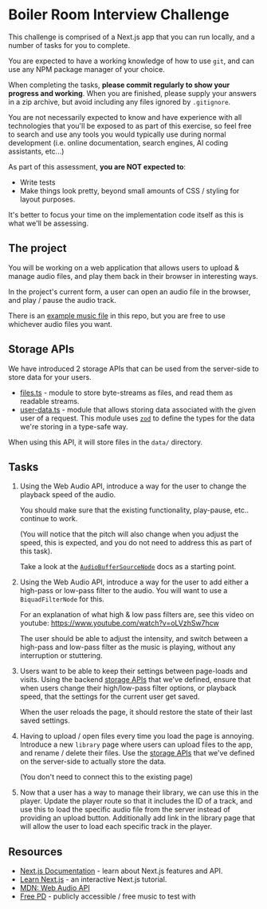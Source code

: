 # Boiler Room Interview Challenge

This challenge is comprised of a Next.js app that you can run locally,
and a number of tasks for you to complete.

You are expected to have a working knowledge of how to use `git`,
and can use any NPM package manager of your choice.

When completing the tasks,
**please commit regularly to show your progress and working**.
When you are finished, please supply your answers in a zip archive,
but avoid including any files ignored by `.gitignore`.

You are not necessarily expected to know and have experience
with all technologies that you'll be exposed to as part of this exercise,
so feel free to search and use any tools you would typically use
during normal development
(i.e. online documentation, search engines, AI coding assistants, etc...)

As part of this assessment, **you are NOT expected to**:

- Write tests
- Make things look pretty,
  beyond small amounts of CSS / styling for layout purposes.

It's better to focus your time on the implementation code itself
as this is what we'll be assessing.

## The project

You will be working on a web application that allows users to
upload & manage audio files,
and play them back in their browser in interesting ways.

In the project's current form,
a user can open an audio file in the browser,
and play / pause the audio track.

There is an [example music file](./example.mp3) in this repo,
but you are free to use whichever audio files you want.

## Storage APIs

We have introduced 2 storage APIs that can be used from the server-side to
store data for your users.

- [files.ts](./app/storage/files.ts) - module to store byte-streams as
  files, and read them as readable streams.
- [user-data.ts](./app/storage/user-data.ts) - module that allows storing data
  associated with the given user of a request.
  This module uses [`zod`](https://zod.dev/) to define the types for the data
  we're storing in a type-safe way.

When using this API,
it will store files in the `data/` directory.

## Tasks

1. Using the Web Audio API,
   introduce a way for the user to change the playback speed of the audio.

   You should make sure that the existing functionality,
   play-pause, etc.. continue to work.

   (You will notice that the pitch will also change when you adjust the speed,
   this is expected, and you do not need to address this as part of this task).

   Take a look at the
   [`AudioBufferSourceNode`](https://developer.mozilla.org/en-US/docs/Web/API/AudioBufferSourceNode) docs as a starting point.

2. Using the Web Audio API,
   introduce a way for the user to add either a high-pass or low-pass filter
   to the audio. You will want to use a `BiquadFilterNode` for this.

   For an explanation of what high & low pass filters are,
   see this video on youtube: <https://www.youtube.com/watch?v=oLVzhSw7hcw>

   The user should be able to adjust the intensity,
   and switch between a high-pass and low-pass filter as the music is playing,
   without any interruption or stuttering.

3. Users want to be able to keep their settings between page-loads and visits.
   Using the backend [storage APIs](#storage-apis) that we've defined,
   ensure that when users change their high/low-pass filter options,
   or playback speed,
   that the settings for the current user get saved.

   When the user reloads the page,
   it should restore the state of their last saved settings.

4. Having to upload / open files every time you load the page is annoying.
   Introduce a new `library` page where users can upload files to the app,
   and rename / delete their files.
   Use the [storage APIs](#storage-apis) that we've defined
   on the server-side to actually store the data.

   (You don't need to connect this to the existing page)

5. Now that a user has a way to manage their library,
   we can use this in the player.
   Update the player route so that it includes the ID of a track,
   and use this to load the specific audio file from the server
   instead of providing an upload button.
   Additionally add link in the library page that will allow the user to load
   each specific track in the player.

## Resources

- [Next.js Documentation](https://nextjs.org/docs) - learn about Next.js features and API.
- [Learn Next.js](https://nextjs.org/learn) - an interactive Next.js tutorial.
- [MDN: Web Audio API](https://developer.mozilla.org/en-US/docs/Web/API/Web_Audio_API)
- [Free PD](https://freepd.com/) - publicly accessible / free music to test with
